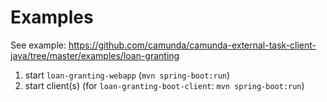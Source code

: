 # Examples

See example: https://github.com/camunda/camunda-external-task-client-java/tree/master/examples/loan-granting

1. start `loan-granting-webapp` (`mvn spring-boot:run`)
2. start client(s) (for `loan-granting-boot-client`: `mvn spring-boot:run`)
